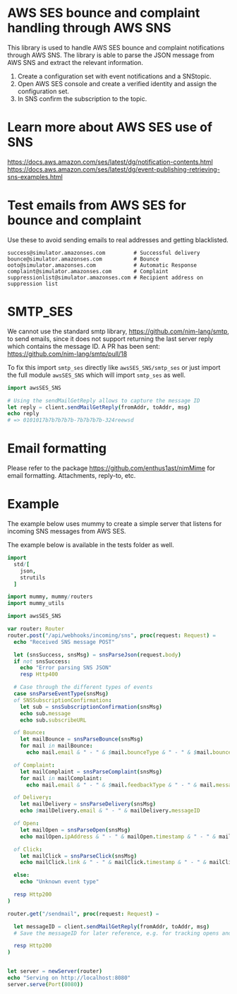 
# AWS SES bounce and complaint handling through AWS SNS
This library is used to handle AWS SES bounce and complaint notifications through
AWS SNS. The library is able to parse the JSON message from AWS SNS and extract
the relevant information.

1. Create a configuration set with event notifications and a SNStopic.
2. Open AWS SES console and create a verified identity and assign the configuration set.
3. In SNS confirm the subscription to the topic.


# Learn more about AWS SES use of SNS
https://docs.aws.amazon.com/ses/latest/dg/notification-contents.html
https://docs.aws.amazon.com/ses/latest/dg/event-publishing-retrieving-sns-examples.html


# Test emails from AWS SES for bounce and complaint
Use these to avoid sending emails to real addresses and getting blacklisted.
```
success@simulator.amazonses.com         # Successful delivery
bounce@simulator.amazonses.com          # Bounce
ooto@simulator.amazonses.com            # Automatic Response
complaint@simulator.amazonses.com       # Complaint
suppressionlist@simulator.amazonses.com # Recipient address on suppression list
```


# SMTP_SES
We cannot use the standard smtp library, https://github.com/nim-lang/smtp, to
send emails, since it does not support returning the last server reply which
contains the message ID. A PR has been sent: https://github.com/nim-lang/smtp/pull/18

To fix this import `smtp_ses` directly like `awsSES_SNS/smtp_ses` or just import
the full module `awsSES_SNS` which will import `smtp_ses` as well.

```nim
import awsSES_SNS

# Using the sendMailGetReply allows to capture the message ID
let reply = client.sendMailGetReply(fromAddr, toAddr, msg)
echo reply
# => 0101017b7b7b7b7b-7b7b7b7b-324reewsd
```

# Email formatting
Please refer to the package https://github.com/enthus1ast/nimMime for email
formatting. Attachments, reply-to, etc.


# Example
The example below uses mummy to create a simple server that listens for incoming
SNS messages from AWS SES.

The example below is available in the tests folder as well.

```nim
import
  std/[
    json,
    strutils
  ]

import mummy, mummy/routers
import mummy_utils

import awsSES_SNS

var router: Router
router.post("/api/webhooks/incoming/sns", proc(request: Request) =
  echo "Received SNS message POST"

  let (snsSuccess, snsMsg) = snsParseJson(request.body)
  if not snsSuccess:
    echo "Error parsing SNS JSON"
    resp Http400

  # Case through the different types of events
  case snsParseEventType(snsMsg)
  of SNSSubscriptionConfirmation:
    let sub = snsSubscriptionConfirmation(snsMsg)
    echo sub.message
    echo sub.subscribeURL

  of Bounce:
    let mailBounce = snsParseBounce(snsMsg)
    for mail in mailBounce:
      echo mail.email & " - " & $mail.bounceType & " - " & $mail.bounceSubType & " - " & mail.messageID

  of Complaint:
    let mailComplaint = snsParseComplaint(snsMsg)
    for mail in mailComplaint:
      echo mail.email & " - " & $mail.feedbackType & " - " & mail.messageID

  of Delivery:
    let mailDelivery = snsParseDelivery(snsMsg)
    echo $mailDelivery.email & " - " & mailDelivery.messageID

  of Open:
    let mailOpen = snsParseOpen(snsMsg)
    echo mailOpen.ipAddress & " - " & mailOpen.timestamp & " - " & mailOpen.messageID

  of Click:
    let mailClick = snsParseClick(snsMsg)
    echo mailClick.link & " - " & mailClick.timestamp & " - " & mailClick.messageID

  else:
    echo "Unknown event type"

  resp Http200
)

router.get("/sendmail", proc(request: Request) =

  let messageID = client.sendMailGetReply(fromAddr, toAddr, msg)
  # Save the messageID for later reference, e.g. for tracking opens and clicks.

  resp Http200
)


let server = newServer(router)
echo "Serving on http://localhost:8080"
server.serve(Port(8080))
```